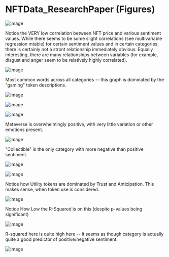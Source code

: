# NFTData_ResearchPaper (Figures)
![image](https://github.com/ColdenJohnson/NFTData_ResearchPaper/assets/118926209/88efc18e-084b-4539-9e2f-0fce918b71af)

Notice the VERY low correlation between NFT price and various sentiment values. While there seems to be some slight correlations (see multivariable regression mtable) for certain sentiment values and in certain categories, there is certainly not a stront relationship immediately obvious.
Equally interesting, there are many relationships between variables (for example, disgust and anger seem to be relatively highly correlated).

![image](https://github.com/ColdenJohnson/NFTData_ResearchPaper/assets/118926209/f4f27b9f-16e1-487e-9a73-54cf2504317f)

Most common words across all categories -- this graph is dominated by the "gaming" token descriptions.

![image](https://github.com/ColdenJohnson/NFTData_ResearchPaper/assets/118926209/42aa818c-090f-4602-8ec8-16942e3d2788)


![image](https://github.com/ColdenJohnson/NFTData_ResearchPaper/assets/118926209/fc129124-db42-4407-ab1e-6ff98cc00672)


![image](https://github.com/ColdenJohnson/NFTData_ResearchPaper/assets/118926209/f3d9e76a-b465-4b01-9e13-745155e1b9b5)

Metaverse is overwhelmingly positive, with very little variation or other emotions present.

![image](https://github.com/ColdenJohnson/NFTData_ResearchPaper/assets/118926209/cb236755-2d0f-486d-9367-c26f00add4f2)

"Collectible" is the only category with more negative than positive sentiment.

![image](https://github.com/ColdenJohnson/NFTData_ResearchPaper/assets/118926209/74ac3f50-a762-4a97-a2ef-8939b52bef2e)


![image](https://github.com/ColdenJohnson/NFTData_ResearchPaper/assets/118926209/083908b8-0db0-4277-8e70-385b76907ec4)

Notice how Utility tokens are dominated by Trust and Anticipation. This makes sense, when token use is considered.

![image](https://github.com/ColdenJohnson/NFTData_ResearchPaper/assets/118926209/69aa9d07-2464-4f88-aa8e-64603487e499)


Notice How Low the R-Squared is on this (despite p-values being significant)


![image](https://github.com/ColdenJohnson/NFTData_ResearchPaper/assets/118926209/4571306e-cd43-42da-9b26-3a92532fe5a5)


R-squared here is quite high here -- it seems as though category is actually quite a good predictor of positive/negative sentiment.

![image](https://github.com/ColdenJohnson/NFTData_ResearchPaper/assets/118926209/abbbc2c3-2399-489a-8b77-56e5660b42b9)

